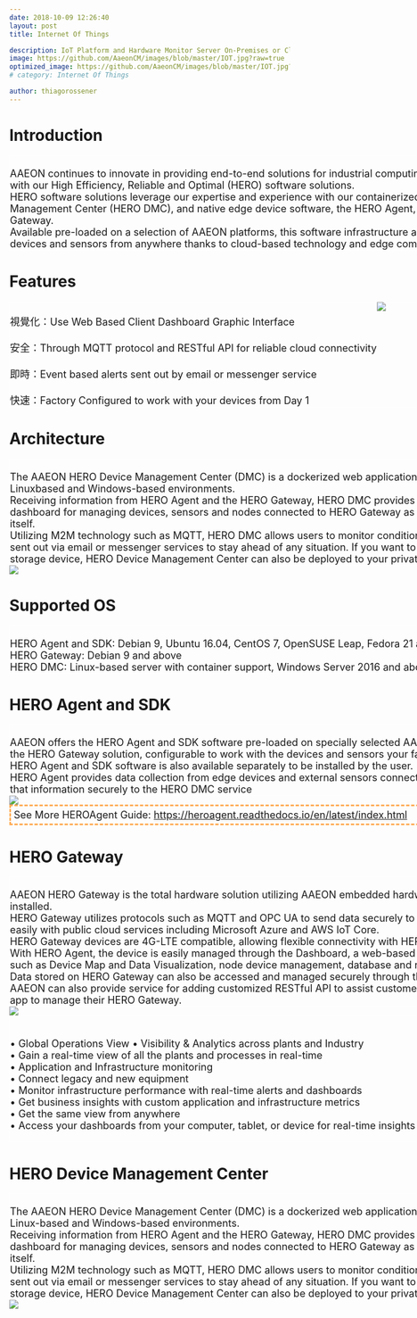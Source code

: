 ```yaml
---
date: 2018-10-09 12:26:40
layout: post
title: Internet Of Things

description: IoT Platform and Hardware Monitor Server On-Premises or Cloud, Cost-effective High availability and scalability. AAEON Remote Hardware Monitor is suitable for all IoT projects and can be used free of charge up to unlimited Devices and Gateways
image: https://github.com/AaeonCM/images/blob/master/IOT.jpg?raw=true
optimized_image: https://github.com/AaeonCM/images/blob/master/IOT.jpg?raw=true
# category: Internet Of Things

author: thiagorossener
---
```


# Introduction
<div style="display: table;width:1000px;margin:0 auto; border:#FFFFFF 1px solid;" class="text001">
<br>
AAEON continues to innovate in providing end-to-end solutions for industrial computing and network applications with our High Efficiency, Reliable and Optimal (HERO) software solutions.<br> HERO software solutions leverage our expertise and experience with our containerized web app, the HERO Device Management Center (HERO DMC), and native edge device software, the HERO Agent, HERO SDK, and HERO Gateway.<br>
Available pre-loaded on a selection of AAEON platforms, this software infrastructure
allows users to monitor several devices and sensors from anywhere thanks to cloud-based technology and edge computing
</div>


# Features
<div style="width:100%">
<div style="display: table;width:1000px;margin:0 auto; border:#FFFFFF 1px solid;">
<div style="display:inline-block;float:left;" class="text001">
<br>
視覺化：Use Web Based Client Dashboard Graphic Interface<br>
<br>
安全：Through MQTT protocol and RESTful API for reliable cloud connectivity<br> 
<br>
即時：Event based alerts sent out by email or messenger service<br> 
<br>
快速：Factory Configured to work with your devices from Day 1 </div>
<div style="display:inline-block;float:left;"><img src="https://github.com/AaeonCM/images/blob/master/MQTT.png?raw=true" /></div>
</div>
</div>




# Architecture
<div style="display: table;width:1000px;margin:0 auto; border:#FFFFFF 1px solid;" class="text001">
<br>
The AAEON HERO Device Management Center (DMC) is a dockerized web application which can be deployed on Linuxbased and Windows-based environments.<br>
Receiving information from HERO Agent and the HERO Gateway, HERO DMC provides a feature-rich web-based dashboard for managing devices, sensors and nodes connected to HERO Gateway as well
as managing the gateway itself. <br>
Utilizing M2M technology such as MQTT, HERO DMC allows users to monitor conditions live,
or set up event alerts sent out via email or messenger services to stay ahead of any situation. If you want to keep your data on your local storage device, HERO Device Management Center can also be deployed to your private cloud without problem.
</div>
<img src="https://github.com/AaeonCM/images/blob/master/architecture.png?raw=true">

# Supported OS

<div style="display: table;width:1000px;margin:0 auto; border:#FFFFFF 1px solid;" class="text001">
<br>
HERO Agent and SDK: Debian 9, Ubuntu 16.04, CentOS 7, OpenSUSE Leap, Fedora 21 and above<br>
HERO Gateway: Debian 9 and above<br>
HERO DMC: Linux-based server with container support, Windows Server 2016 and above
</div>


<style> 
.text001{font-size:18px} 
/* 設置一個命名為text001類（使用class=example）字體大小為18px */ 
</style> 

# HERO Agent and SDK

<div style="display: table;width:1000px;margin:0 auto; border:#FFFFFF 1px solid;" class="text001">
<br>
AAEON offers the HERO Agent and SDK software pre-loaded on specially selected AAEON embedded platforms as the HERO Gateway solution, configurable to work with the devices and sensors your facility uses. <br>
HERO Agent and SDK software is also available separately to be installed by the user.<br>
HERO Agent provides data collection from edge devices and external sensors connected with the gateway and sends that information securely to the HERO DMC service</div>
<img src="https://github.com/AaeonCM/images/blob/master/heroagev.png?raw=true">

<div style="display: table;width:1000px;margin:0 auto; border:#FFFFFF 1px solid border-width:3px;border-style:dashed;border-color:#FFAC55;padding:5px;;" class="text001">
See More HEROAgent Guide: <a href="https://heroagent.readthedocs.io/en/latest/index.html">https://heroagent.readthedocs.io/en/latest/index.html</a>
</div>

# HERO Gateway

<div style="display: table;width:1000px;margin:0 auto; border:#FFFFFF 1px solid;" class="text001">
<br>
AAEON HERO Gateway is the total hardware solution utilizing AAEON embedded hardware with HERO Agent pre-installed.<br>
HERO Gateway utilizes protocols such as MQTT and OPC UA to send data securely to HERO DMC, and integrates easily with public cloud services including Microsoft Azure and AWS IoT Core. <br>
HERO Gateway devices are 4G-LTE compatible, allowing flexible connectivity with HERO DMC. <br>
With HERO Agent, the device is easily managed through the Dashboard, a web-based interface which features tools such as Device Map and Data Visualization, node device management, database and network management. <br>
Data stored on HERO Gateway can also be accessed and managed securely through the Dashboard. <br>
AAEON can also provide service for adding customized RESTful API to assist customers who wish to implement an app to manage their HERO Gateway.</div>
<img src="https://github.com/AaeonCM/images/blob/master/gateway.png?raw=true" />

<br>
<div style="width:100%">
<div style="display: table;width:1000px;margin:0 auto; border:#FFFFFF 1px solid;">
<div style="display:inline-block;float:left;" class="text001">
<br>

• Global Operations View​
• Visibility & Analytics across plants and Industry​​<br>
​• Gain a real-time view of all the plants and processes in real-time<br>
​• Application and Infrastructure monitoring<br>
• Connect legacy and new equipment​<br>
• Monitor infrastructure performance with real-time alerts and dashboards<br>
• Get business insights with custom application and infrastructure metrics<br>
• Get the same view from anywhere<br>
• Access your dashboards from your computer, tablet, or device for real-time insights anytime, any place.
</div>
<div style="display:inline-block;float:left;"><img src="https://github.com/AaeonCM/images/blob/master/gateway1.png?raw=true" /></div>
</div>
</div>

# HERO Device Management Center
<div style="display: table;width:1000px;margin:0 auto; border:#FFFFFF 1px solid;" class="text001">
<br>
The AAEON HERO Device Management Center (DMC) is a dockerized web application which can be deployed on Linux-based and Windows-based environments. <br>
Receiving information from HERO Agent and the HERO Gateway, HERO DMC provides a feature-rich web-based dashboard for managing devices, sensors and nodes connected to HERO Gateway as well
as managing the gateway itself. <br>
Utilizing M2M technology such as MQTT, HERO DMC allows users to monitor conditions live,or set up event alerts sent out via email or messenger services to stay ahead of any situation. If you want to keep your data on your local storage device, HERO Device Management Center can also be deployed to your private cloud without problem.
</div>
<img src="https://github.com/AaeonCM/images/blob/master/docker.png?raw=true" />
